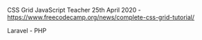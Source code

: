 

CSS Grid JavaScript Teacher  25th April 2020 - https://www.freecodecamp.org/news/complete-css-grid-tutorial/

Laravel - PHP 

